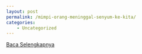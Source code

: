 ```yaml
---
layout: post
permalink: /mimpi-orang-meninggal-senyum-ke-kita/
categories:
    - Uncategorized
---
```


[Baca Selengkapnya](/04)